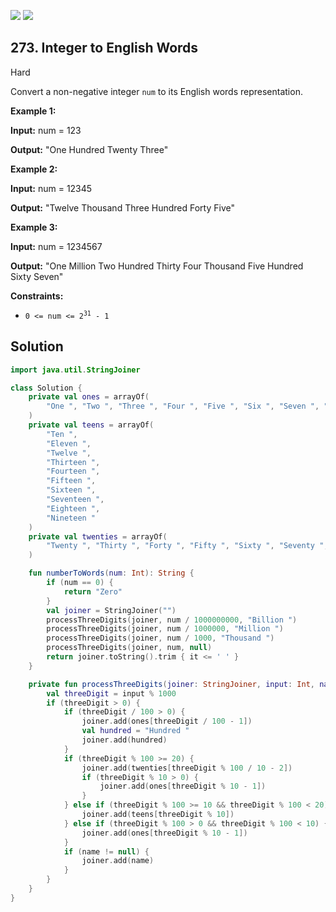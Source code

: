 [![](https://img.shields.io/github/stars/javadev/LeetCode-in-Kotlin?label=Stars&style=flat-square)](https://github.com/javadev/LeetCode-in-Kotlin)
[![](https://img.shields.io/github/forks/javadev/LeetCode-in-Kotlin?label=Fork%20me%20on%20GitHub%20&style=flat-square)](https://github.com/javadev/LeetCode-in-Kotlin/fork)

## 273\. Integer to English Words

Hard

Convert a non-negative integer `num` to its English words representation.

**Example 1:**

**Input:** num = 123

**Output:** "One Hundred Twenty Three"

**Example 2:**

**Input:** num = 12345

**Output:** "Twelve Thousand Three Hundred Forty Five"

**Example 3:**

**Input:** num = 1234567

**Output:** "One Million Two Hundred Thirty Four Thousand Five Hundred Sixty Seven"

**Constraints:**

*   <code>0 <= num <= 2<sup>31</sup> - 1</code>

## Solution

```kotlin
import java.util.StringJoiner

class Solution {
    private val ones = arrayOf(
        "One ", "Two ", "Three ", "Four ", "Five ", "Six ", "Seven ", "Eight ", "Nine "
    )
    private val teens = arrayOf(
        "Ten ",
        "Eleven ",
        "Twelve ",
        "Thirteen ",
        "Fourteen ",
        "Fifteen ",
        "Sixteen ",
        "Seventeen ",
        "Eighteen ",
        "Nineteen "
    )
    private val twenties = arrayOf(
        "Twenty ", "Thirty ", "Forty ", "Fifty ", "Sixty ", "Seventy ", "Eighty ", "Ninety "
    )

    fun numberToWords(num: Int): String {
        if (num == 0) {
            return "Zero"
        }
        val joiner = StringJoiner("")
        processThreeDigits(joiner, num / 1000000000, "Billion ")
        processThreeDigits(joiner, num / 1000000, "Million ")
        processThreeDigits(joiner, num / 1000, "Thousand ")
        processThreeDigits(joiner, num, null)
        return joiner.toString().trim { it <= ' ' }
    }

    private fun processThreeDigits(joiner: StringJoiner, input: Int, name: String?) {
        val threeDigit = input % 1000
        if (threeDigit > 0) {
            if (threeDigit / 100 > 0) {
                joiner.add(ones[threeDigit / 100 - 1])
                val hundred = "Hundred "
                joiner.add(hundred)
            }
            if (threeDigit % 100 >= 20) {
                joiner.add(twenties[threeDigit % 100 / 10 - 2])
                if (threeDigit % 10 > 0) {
                    joiner.add(ones[threeDigit % 10 - 1])
                }
            } else if (threeDigit % 100 >= 10 && threeDigit % 100 < 20) {
                joiner.add(teens[threeDigit % 10])
            } else if (threeDigit % 100 > 0 && threeDigit % 100 < 10) {
                joiner.add(ones[threeDigit % 10 - 1])
            }
            if (name != null) {
                joiner.add(name)
            }
        }
    }
}
```